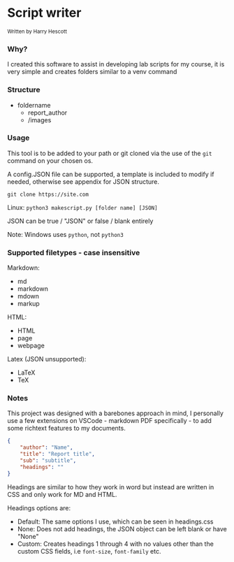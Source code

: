 # Script writer
<sup>Written by Harry Hescott</sup>

### Why?

I created this software to assist in developing lab scripts for my course, it is very simple and creates folders similar to a venv command

### Structure

- foldername
    - report_author
    - /images

### Usage

This tool is to be added to your path or git cloned via the use of the `git` command on your chosen os.

A config.JSON file can be supported, a template is included to modify if needed, otherwise see appendix for JSON structure.

`git clone https://site.com`

Linux: `python3 makescript.py [folder name] [JSON]`

JSON can be true / "JSON" or false / blank entirely

Note: Windows uses `python`, not `python3`

### Supported filetypes - case insensitive

Markdown:
- md
- markdown
- mdown
- markup

HTML:
- HTML
- page
- webpage

Latex (JSON unsupported):
- LaTeX
- TeX

### Notes

This project was designed with a barebones approach in mind, I personally use a few extensions on VSCode - markdown PDF specifically - to add some richtext features to my documents.

```JSON
{
    "author": "Name",
    "title": "Report title",
    "sub": "subtitle",
    "headings": ""
}
```

Headings are similar to how they work in word but instead are written in CSS and only work for MD and HTML.

Headings options are:
- Default: The same options I use, which can be seen in headings.css
- None: Does not add headings, the JSON object can be left blank or have "None"
- Custom: Creates headings 1 through 4 with no values other than the custom CSS fields, i.e `font-size`, `font-family` etc.
